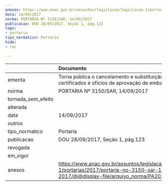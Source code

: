 ```yaml
---
anexos: https://www.anac.gov.br/assuntos/legislacao/legislacao-1/portarias/2017/portaria-no-3150-sar-14-09-2017/@@display-file/arquivo_norma/PA2017-3150.pdf
data: 14/09/2017
norma: PORTARIA Nº 3150/SAR, 14/09/2017
publicacao: DOU 28/09/2017, Seção 1, pág.123
tags:
- portaria
tipo_normatico: Portaria
hide: 
- toc 
 
---
```


|                    | Documento                                                                                                                                            |
|:-------------------|:-----------------------------------------------------------------------------------------------------------------------------------------------------|
| ementa             | Torna pública o cancelamento e substituição dos certificados e ofícios de aprovação de embalagem.                                                    |
| norma              | PORTARIA Nº 3150/SAR, 14/09/2017                                                                                                                     |
| tornada_sem_efeito |                                                                                                                                                      |
| alterada           |                                                                                                                                                      |
| data               | 14/09/2017                                                                                                                                           |
| outros             |                                                                                                                                                      |
| tipo_normatico     | Portaria                                                                                                                                             |
| publicacao         | DOU 28/09/2017, Seção 1, pág.123                                                                                                                     |
| revogada           |                                                                                                                                                      |
| em_vigor           |                                                                                                                                                      |
| anexos             | https://www.anac.gov.br/assuntos/legislacao/legislacao-1/portarias/2017/portaria-no-3150-sar-14-09-2017/@@display-file/arquivo_norma/PA2017-3150.pdf |